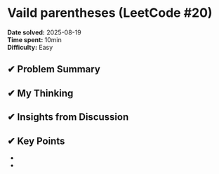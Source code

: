 # Vaild parentheses (LeetCode #20)

**Date solved:** 2025-08-19   
**Time spent:**  10min  
**Difficulty:** Easy  

## ✔︎ Problem Summary


## ✔︎ My Thinking


## ✔︎ Insights from Discussion


## ✔︎ Key Points
- 
- 
